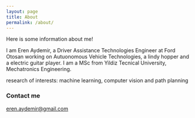 ```yaml
---
layout: page
title: About
permalink: /about/
---
```


Here is some information about me!


I am Eren Aydemir, a Driver Assistance Technologies Engineer at Ford Otosan working on Autuonomous Vehicle Technologies, a lindy hopper and a electric guitar player. I am a MSc from Yildiz Tecnical University, Mechatronics Engineering.

research of interests: machine learning, computer vision and path planning

### Contact me

[eren.aydemir@gmail.com](mailto:eren.aydemir@gmail.com)
